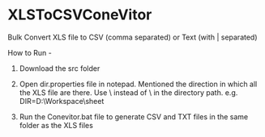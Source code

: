XLSToCSVConeVitor
=================

Bulk Convert XLS file to CSV (comma separated) or Text (with | separated)


How to Run - 
1. Download the src folder
2. Open dir.properties file in notepad.
   Mentioned the direction in which all  the XLS file are there. 
   Use \\ instead of \ in the directory path. 
   e.g. DIR=D:\\Workspace\\sheet

3. Run the Conevitor.bat file to generate CSV and TXT files in the same folder as the XLS files
